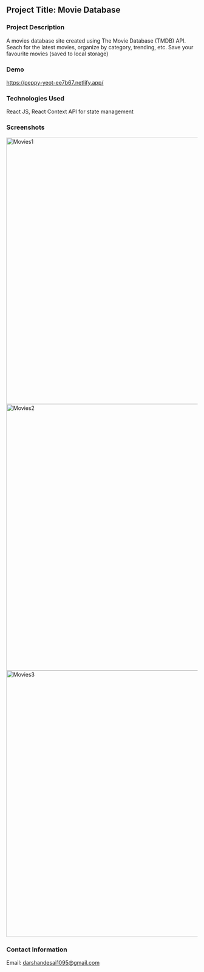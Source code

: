 ## Project Title: Movie Database

### Project Description
A movies database site created using The Movie Database (TMDB) API. Seach for the latest movies, organize by category, trending, etc. Save your favourite movies (saved to local storage) 

### Demo
https://peppy-yeot-ee7b67.netlify.app/

### Technologies Used
React JS, React Context API for state management

### Screenshots
<img width="700" alt="Movies1" src="https://github.com/darshandesai1095/movies-ui/assets/43254178/5de9d990-a023-4bcd-aca3-eb23ac08486f">
<img width="700" alt="Movies2" src="https://github.com/darshandesai1095/movies-ui/assets/43254178/3136f7d4-3d56-4ce0-aefd-bbc179aa04ec">
<img width="700" alt="Movies3" src="https://github.com/darshandesai1095/movies-ui/assets/43254178/62111db2-319d-49c7-8665-8373c354a801">

### Contact Information
Email: darshandesai1095@gmail.com

